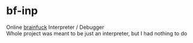 # bf-inp
Online [brainfuck](https://en.wikipedia.org/wiki/Brainfuck) Interpreter / Debugger \
Whole project was meant to be just an interpreter, but I had nothing to do
